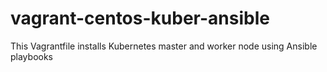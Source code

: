 # vagrant-centos-kuber-ansible

This Vagrantfile installs Kubernetes master and worker node using Ansible playbooks
